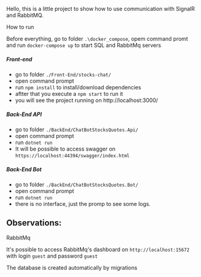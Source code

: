Hello, this is a little project to show how to use communication with SignalR and RabbitMQ.

How to run

Before everything, go to folder ```.\docker_compose```, opem command promt and run ```docker-compose up``` to start SQL and RabbitMq servers

##### Front-end

* go to folder ```./Front-End/stocks-chat/```
* open command prompt
* run ```npm install``` to install/download dependencies
* aftter that you execute a ```npm start``` to run it
* you will see the project running on http://localhost:3000/

##### Back-End API

* go to folder ```./BackEnd/ChatBotStocksQuotes.Api/```
* open command prompt
* run ```dotnet run```
* It will be possible to access swagger on ```https://localhost:44394/swagger/index.html```

##### Back-End Bot

* go to folder ```./BackEnd/ChatBotStocksQuotes.Bot/```
* open command prompt
* run ```dotnet run```
* there is no interface, just the promp to see some logs.

## Observations:

RabbitMq

It's possible to access RabbitMq's dashboard on ```http://localhost:15672``` with login ```guest``` and password ```guest```

The database is created automatically by migrations
